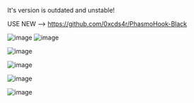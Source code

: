It's version is outdated and unstable!

USE NEW --> https://github.com/0xcds4r/PhasmoHook-Black


![image](https://github.com/user-attachments/assets/0305ca73-874c-4531-941e-0fe203a75b2e)
![image](https://github.com/user-attachments/assets/ff04f2d8-8094-4a6f-94ee-9480ae3b8b1c)


![image](https://github.com/user-attachments/assets/25bed300-6446-4a0a-add7-3a05fbfd90c0)


![image](https://github.com/user-attachments/assets/e3f7a727-7d4d-4c68-9c76-b563a41ae7b3)

![image](https://github.com/user-attachments/assets/bb49ed2a-8d99-4398-8cbd-f49c127f1482)

![image](https://github.com/user-attachments/assets/34a7ad24-0365-4066-91aa-00127d342757)
